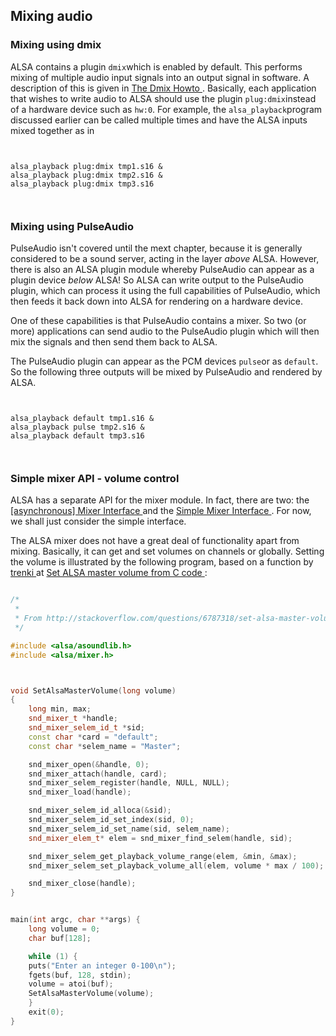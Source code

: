 
##  Mixing audio 

###  Mixing using dmix 


ALSA contains a plugin `dmix`which is enabled by default.
      This performs mixing of multiple audio input signals into an
      output signal in software.
      A description of this is given in [
	The Dmix Howto 
      ](http://alsa.opensrc.org/Dmix) .
      Basically, each application that wishes to write audio to ALSA should use
      the plugin `plug:dmix`instead of a hardware device such as `hw:0`. For example, the `alsa_playback`program
      discussed earlier can be called multiple times and have the ALSA inputs mixed together
      as in

```

	
alsa_playback plug:dmix tmp1.s16 &
alsa_playback plug:dmix tmp2.s16 &
alsa_playback plug:dmix tmp3.s16
	
      
```




###  Mixing using PulseAudio 


PulseAudio isn't covered until the mext chapter, because it is generally
      considered to be a sound server, acting in the layer _above_ ALSA.
      However, there is also an ALSA plugin module whereby PulseAudio can appear
      as a plugin device _below_ ALSA! So ALSA can write output to the
      PulseAudio plugin, which can process it using the full capabilities of PulseAudio,
      which then feeds it back down into ALSA for rendering on a hardware
      device.


One of these capabilities is that PulseAudio contains a mixer.
      So two (or more) applications can send audio to the PulseAudio plugin which
      will then mix the signals and then send them back to ALSA.


The PulseAudio plugin can appear as the PCM devices `pulse`or as `default`. So the following three outputs will be mixed
      by PulseAudio and rendered by ALSA.

```

	
alsa_playback default tmp1.s16 &
alsa_playback pulse tmp2.s16 &
alsa_playback default tmp3.s16
	
      
```




###  Simple mixer API - volume control


ALSA has a separate API for the mixer module. In fact, there are two:
      the [
	[asynchronous] Mixer Interface
      ](http://www.alsa-project.org/alsa-doc/alsa-lib/group___mixer.html) and the [
	Simple Mixer Interface
      ](http://www.alsa-project.org/alsa-doc/alsa-lib/group___simple_mixer.html) .
      For now, we shall just consider the simple interface.


The ALSA mixer does not have a great deal of functionality apart from mixing.
      Basically, it can get and set volumes on channels or globally.
      Setting the volume is illustrated by the following program,
      based on a function by [
	trenki
      ](http://stackoverflow.com/users/619295/trenki) at [
	Set ALSA master volume from C code
      ](http://stackoverflow.com/questions/6787318/set-alsa-master-volume-from-c-code) :

```cpp

/*
 *
 * From http://stackoverflow.com/questions/6787318/set-alsa-master-volume-from-c-code
 */

#include <alsa/asoundlib.h>
#include <alsa/mixer.h>



void SetAlsaMasterVolume(long volume)
{
    long min, max;
    snd_mixer_t *handle;
    snd_mixer_selem_id_t *sid;
    const char *card = "default";
    const char *selem_name = "Master";

    snd_mixer_open(&handle, 0);
    snd_mixer_attach(handle, card);
    snd_mixer_selem_register(handle, NULL, NULL);
    snd_mixer_load(handle);

    snd_mixer_selem_id_alloca(&sid);
    snd_mixer_selem_id_set_index(sid, 0);
    snd_mixer_selem_id_set_name(sid, selem_name);
    snd_mixer_elem_t* elem = snd_mixer_find_selem(handle, sid);

    snd_mixer_selem_get_playback_volume_range(elem, &min, &max);
    snd_mixer_selem_set_playback_volume_all(elem, volume * max / 100);

    snd_mixer_close(handle);
}


main(int argc, char **args) {
    long volume = 0;
    char buf[128];

    while (1) {
	puts("Enter an integer 0-100\n");
	fgets(buf, 128, stdin);
	volume = atoi(buf);
	SetAlsaMasterVolume(volume);
    }
    exit(0);
}


      
```
